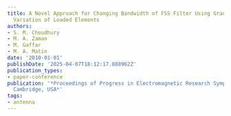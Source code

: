 ```yaml
---
title: A Novel Approach for Changing Bandwidth of FSS Filter Using Gradual Circumferential
  Variation of Loaded Elements
authors:
- S. M. Choudhury
- M. A. Zaman
- M. Gaffar
- M. A. Matin
date: '2010-01-01'
publishDate: '2025-04-07T18:12:17.888962Z'
publication_types:
- paper-conference
publication: '*Proceedings of Progress in Electromagnetic Research Symposium PIERS,
  Cambridge, USA*'
tags:
- antenna
---
```

